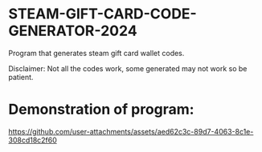 # STEAM-GIFT-CARD-CODE-GENERATOR-2024
Program that generates steam gift card wallet codes. 

Disclaimer:
Not all the codes work, some generated may not work so be patient.

# Demonstration of program:
https://github.com/user-attachments/assets/aed62c3c-89d7-4063-8c1e-308cd18c2f60
